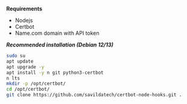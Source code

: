 **Requirements**
- Nodejs
- Certbot
- Name.com domain with API token

***Recommended installation (Debian 12/13)***
```bash
sudo su
apt update
apt upgrade -y
apt install -y n git python3-certbot
n lts
mkdir -p /opt/certbot/
cd /opt/certbot/
git clone https://github.com/savildatech/certbot-node-hooks.git .
```
